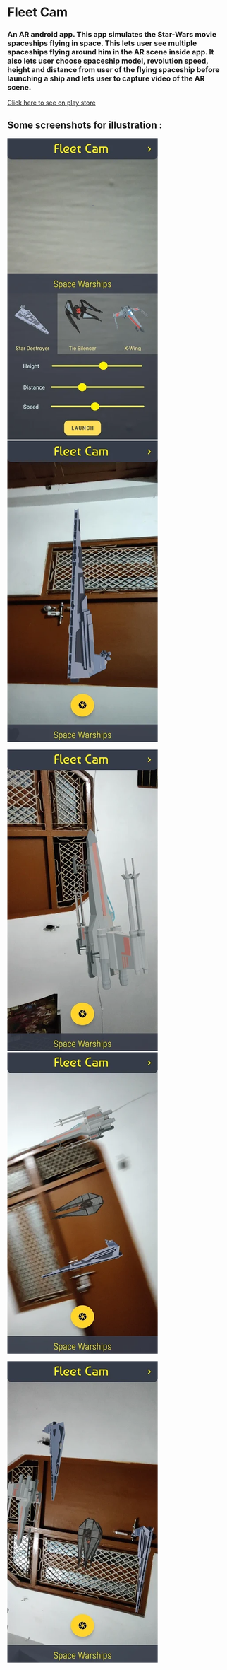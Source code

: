 # Fleet Cam
### An AR android app. This app simulates the Star-Wars movie spaceships flying in space. This lets user see multiple spaceships flying around him in the AR scene inside app. It also lets user choose spaceship model, revolution speed, height and distance from user of the flying spaceship before launching a ship and lets user to capture video of the AR scene.
<a href="https://play.google.com/store/apps/details?id=com.leotarius.spacewarscam"> Click here to see on play store </a>

## Some screenshots for illustration :

![](screenshots/1.webp)
![](screenshots/2.webp)

![](screenshots/3.webp)
![](screenshots/4.webp)

![](screenshots/5.webp)
